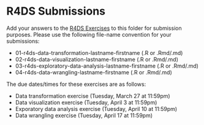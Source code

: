 # R4DS Submissions
Add your answers to the [R4DS Exercises][exercises] to this folder for 
submission purposes. Please use the following file-name convention for your 
submissions:  

- 01-r4ds-data-transformation-lastname-firstname (.R or .Rmd/.md)
- 02-r4ds-data-visualization-lastname-firstname (.R or .Rmd/.md)
- 03-r4ds-exploratory-data-analysis-lastname-firstname (.R or .Rmd/.md)
- 04-r4ds-data-wrangling-lastname-firstname (.R or .Rmd/.md)

The due dates/times for these exercises are as follows:

- Data transformation exercise (Tuesday, March 27 at 11:59pm)
- Data visualization exercise (Tuesday, April 3 at 11:59pm)
- Exporatory data analysis exercise (Tuesday, April 10 at 11:59pm)
- Data wrangling exercise (Tuesday, April 17 at 11:59pm)

[exercises]: https://github.com/GCOM7140/r4ds-exercises/tree/master/exercises